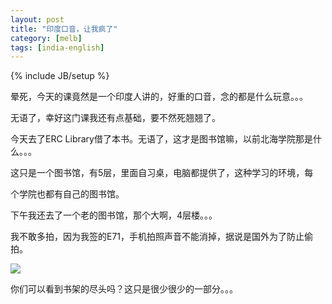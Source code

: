 ```yaml
---
layout: post
title: "印度口音，让我疯了"
category: [melb]
tags: [india-english]
---
```

{% include JB/setup %}

晕死，今天的课竟然是一个印度人讲的，好重的口音，念的都是什么玩意。。。

无语了，幸好这门课我还有点基础，要不然死翘翘了。

今天去了ERC Library借了本书。无语了，这才是图书馆嘛，以前北海学院那是什么。。。

这只是一个图书馆，有5层，里面自习桌，电脑都提供了，这种学习的环境，每

个学院也都有自己的图书馆。

下午我还去了一个老的图书馆，那个大啊，4层楼。。。

我不敢多拍，因为我签的E71，手机拍照声音不能消掉，据说是国外为了防止偷拍。

![](https://lh5.googleusercontent.com/-T7WNIxWUpu8/T3l0tIoXnnI/AAAAAAAAAPE/KbodxRe_Pmk/s800/27072010038.jpg)

你们可以看到书架的尽头吗？这只是很少很少的一部分。。。